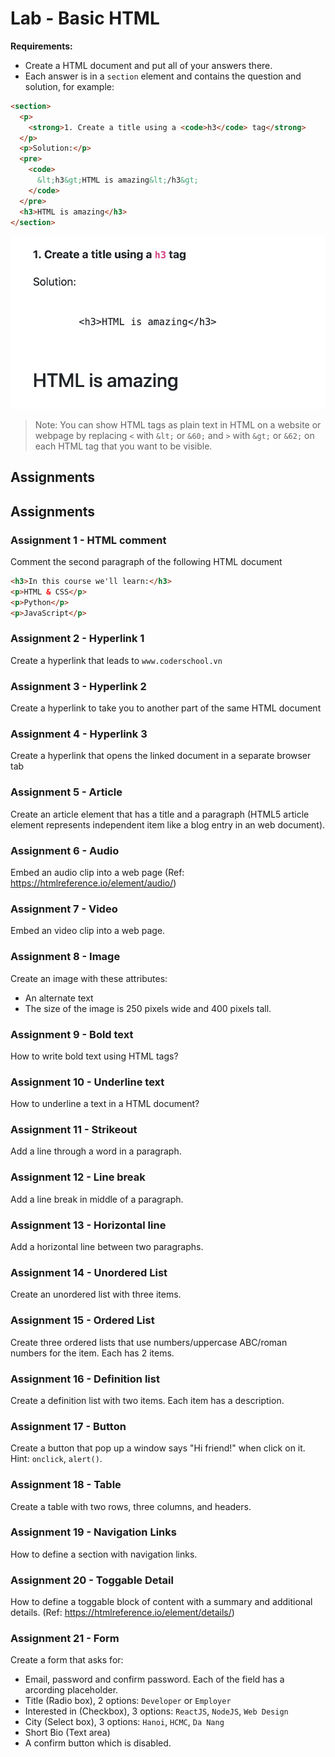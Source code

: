 # Lab - Basic HTML

**Requirements:**

- Create a HTML document and put all of your answers there.
- Each answer is in a `section` element and contains the question and solution, for example:

```html
<section>
  <p>
    <strong>1. Create a title using a <code>h3</code> tag</strong>
  </p>
  <p>Solution:</p>
  <pre>
    <code>
      &lt;h3&gt;HTML is amazing&lt;/h3&gt;
    </code>
  </pre>
  <h3>HTML is amazing</h3>
</section>
```

![Example](../../images/html_assignment_sample.png)

> Note: You can show HTML tags as plain text in HTML on a website or webpage by replacing `<` with `&lt;` or `&60;` and `>` with `&gt;` or `&62;` on each HTML tag that you want to be visible.

## Assignments

## Assignments

### Assignment 1 - HTML comment

Comment the second paragraph of the following HTML document

```html
<h3>In this course we'll learn:</h3>
<p>HTML & CSS</p>
<p>Python</p>
<p>JavaScript</p>
```

### Assignment 2 - Hyperlink 1

Create a hyperlink that leads to `www.coderschool.vn`

### Assignment 3 - Hyperlink 2

Create a hyperlink to take you to another part of the same HTML document

### Assignment 4 - Hyperlink 3

Create a hyperlink that opens the linked document in a separate browser tab

### Assignment 5 - Article

Create an article element that has a title and a paragraph (HTML5 article element represents independent item like a blog entry in an web document).

### Assignment 6 - Audio

Embed an audio clip into a web page (Ref: https://htmlreference.io/element/audio/)

### Assignment 7 - Video

Embed an video clip into a web page.

### Assignment 8 - Image

Create an image with these attributes:

- An alternate text
- The size of the image is 250 pixels wide and 400 pixels tall.

### Assignment 9 - Bold text

How to write bold text using HTML tags?

### Assignment 10 - Underline text

How to underline a text in a HTML document?

### Assignment 11 - Strikeout

Add a line through a word in a paragraph.

### Assignment 12 - Line break

Add a line break in middle of a paragraph.

### Assignment 13 - Horizontal line

Add a horizontal line between two paragraphs.

### Assignment 14 - Unordered List

Create an unordered list with three items.

### Assignment 15 - Ordered List

Create three ordered lists that use numbers/uppercase ABC/roman numbers for the item. Each has 2 items.

### Assignment 16 - Definition list

Create a definition list with two items. Each item has a description.

### Assignment 17 - Button

Create a button that pop up a window says "Hi friend!" when click on it. Hint: `onclick`, `alert()`.

### Assignment 18 - Table

Create a table with two rows, three columns, and headers.

### Assignment 19 - Navigation Links

How to define a section with navigation links.

### Assignment 20 - Toggable Detail

How to define a toggable block of content with a summary and additional details. (Ref: https://htmlreference.io/element/details/)

### Assignment 21 - Form

Create a form that asks for:

- Email, password and confirm password. Each of the field has a arcording placeholder.
- Title (Radio box), 2 options: `Developer` or `Employer`
- Interested in (Checkbox), 3 options: `ReactJS`, `NodeJS`, `Web Design`
- City (Select box), 3 options: `Hanoi`, `HCMC`, `Da Nang`
- Short Bio (Text area)
- A confirm button which is disabled.
